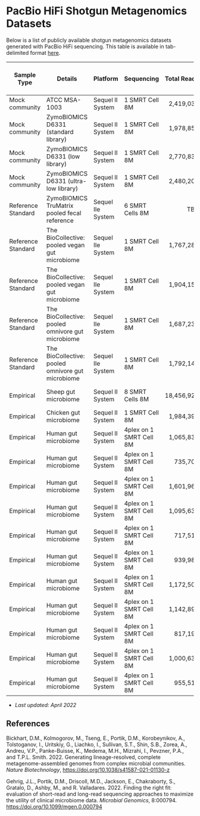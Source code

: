 # PacBio HiFi Shotgun Metagenomics Datasets

Below is a list of publicly available shotgun metagenomics datasets generated with PacBio HiFi sequencing. This table is available in tab-delimited format [here](https://github.com/PacificBiosciences/pb-metagenomics-tools/blob/master/docs/PacBio-Data.txt).

|  Sample Type|  Details|  Platform|  Sequencing|  Total Reads|  Mean Read Length (kb)|  Total Data (Gbp)|  Median Quality|  NCBI Project|  NCBI Experiment|  SRA Accession|  Study|  Year|  
|  ----|  ----|  ----|  ----|  ----:|  ----:|  ----:|  ----:|  ----|  ----|  ----|  ----|  ----|  
|  Mock community|  ATCC MSA-1003|  Sequel II System|  1 SMRT Cell 8M|  2,419,037|  8.4 |  20.5 |  Q36|  [PRJNA546278](https://www.ncbi.nlm.nih.gov/bioproject/PRJNA546278/)|  [SRX6095783](https://www.ncbi.nlm.nih.gov/sra/SRX6095783)|  [SRR9328980](https://trace.ncbi.nlm.nih.gov/Traces/sra/?run=SRR9328980)|  NA|  2019|  
|  Mock community|  ZymoBIOMICS D6331 (standard library)|  Sequel II System|  1 SMRT Cell 8M|  1,978,852|  9.1 |  17.9 |  Q39|  [PRJNA680590](https://www.ncbi.nlm.nih.gov/bioproject/PRJNA680590/)|  [SRX9569057](https://www.ncbi.nlm.nih.gov/sra/SRX9569057)|  [SRR13128014](https://trace.ncbi.nlm.nih.gov/Traces/sra/?run=SRR13128014)|  NA|  2020|  
|  Mock community|  ZymoBIOMICS D6331 (low library)|  Sequel II System|  1 SMRT Cell 8M|  2,770,833|  9.3 |  25.8 |  Q39|  [PRJNA680590](https://www.ncbi.nlm.nih.gov/bioproject/PRJNA680590/)|  [SRX9569058](https://www.ncbi.nlm.nih.gov/sra/SRX9569058)|  [SRR13128013](https://trace.ncbi.nlm.nih.gov/Traces/sra/?run=SRR13128013)|  NA|  2020|  
|  Mock community|  ZymoBIOMICS D6331 (ultra-low library)|  Sequel II System|  1 SMRT Cell 8M|  2,480,208|  8.6 |  21.3 |  Q38|  [PRJNA680590](https://www.ncbi.nlm.nih.gov/bioproject/PRJNA680590/)|  [SRX9569059](https://www.ncbi.nlm.nih.gov/sra/SRX9569059)|  [SRR13128012](https://trace.ncbi.nlm.nih.gov/Traces/sra/?run=SRR13128012)|  NA|  2020|  
|  Reference Standard|  ZymoBIOMICS TruMatrix pooled fecal reference|  Sequel IIe System|  6 SMRT Cells 8M|  TBD|  TBD|  TBD|  TBD|  TBD|  TBD|  |  NA|  2022|  
|  Reference Standard|  The BioCollective: pooled vegan gut microbiome|  Sequel IIe System|  1 SMRT Cell 8M|  1,767,289|  8.6 |  15.2 |  Q39|  [PRJNA750084](https://www.ncbi.nlm.nih.gov/bioproject/PRJNA750084/)|  [SRX11580195](https://www.ncbi.nlm.nih.gov/sra/SRX11580195)|  [SRR15275210](https://trace.ncbi.nlm.nih.gov/Traces/sra/?run=SRR15275210)|  NA|  2021|  
|  Reference Standard|  The BioCollective: pooled vegan gut microbiome|  Sequel IIe System|  1 SMRT Cell 8M|  1,904,159|  9.8 |  18.8 |  Q39|  [PRJNA750084](https://www.ncbi.nlm.nih.gov/bioproject/PRJNA750084/)|  [SRX11580194](https://www.ncbi.nlm.nih.gov/sra/SRX11580194)|  [SRR15275211](https://trace.ncbi.nlm.nih.gov/Traces/sra/?run=SRR15275211)|  NA|  2021|  
|  Reference Standard|  The BioCollective: pooled omnivore gut microbiome|  Sequel IIe System|  1 SMRT Cell 8M|  1,687,238|  9.2 |  15.5 |  Q40|  [PRJNA750084](https://www.ncbi.nlm.nih.gov/bioproject/PRJNA750084/)|  [SRX11580193](https://www.ncbi.nlm.nih.gov/sra/SRX11580193)|  [SRR15275212](https://trace.ncbi.nlm.nih.gov/Traces/sra/?run=SRR15275212)|  NA|  2021|  
|  Reference Standard|  The BioCollective: pooled omnivore gut microbiome|  Sequel IIe System|  1 SMRT Cell 8M|  1,792,146|  10.3 |  18.5 |  Q40|  [PRJNA750084](https://www.ncbi.nlm.nih.gov/bioproject/PRJNA750084/)|  [SRX11580192](https://www.ncbi.nlm.nih.gov/sra/SRX11580192)|  [SRR15275213](https://trace.ncbi.nlm.nih.gov/Traces/sra/?run=SRR15275213)|  NA|  2021|  
|  Empirical|  Sheep gut microbiome|  Sequel II System|  8 SMRT Cells 8M|  18,456,925|  11.2 |  206.5 |  Q35|  [PRJNA595610](https://www.ncbi.nlm.nih.gov/bioproject/PRJNA595610/)|  [SRX10647529](https://www.ncbi.nlm.nih.gov/sra/SRX10647529)|  [SRR14289618](https://trace.ncbi.nlm.nih.gov/Traces/sra/?run=SRR14289618)|  [Bickhart et al. 2022](https://doi.org/10.1038/s41587-021-01130-z)|  2021|  
|  Empirical|  Chicken gut microbiome|  Sequel II System|  1 SMRT Cell 8M|  1,984,390|  16.9 |  33.6 |  Q30|  [PRJNA748109](https://www.ncbi.nlm.nih.gov/bioproject/PRJNA748109)|  [SRX11520539](https://www.ncbi.nlm.nih.gov/sra/SRX11520539)|  [SRR15214153](https://trace.ncbi.nlm.nih.gov/Traces/sra/?run=SRR15214153)|  NA|  2021|  
|  Empirical|  Human gut microbiome|  Sequel II System|  4plex on 1 SMRT Cell 8M|  1,065,834|  6.2 |  6.7 |  Q39|  [PRJNA754443](https://www.ncbi.nlm.nih.gov/bioproject/PRJNA754443/)|  [SRX11788790](https://www.ncbi.nlm.nih.gov/sra/SRX11788790/)|  [SRR15489020](https://trace.ncbi.nlm.nih.gov/Traces/sra/?run=SRR15489020)|  [Gehrig et al. 2022](https://doi.org/10.1099/mgen.0.000794)|  2021|  
|  Empirical|  Human gut microbiome|  Sequel II System|  4plex on 1 SMRT Cell 8M|  735,702|  6.5 |  4.8 |  Q39|  [PRJNA754443](https://www.ncbi.nlm.nih.gov/bioproject/PRJNA754443/)|  [SRX11788791](https://www.ncbi.nlm.nih.gov/sra/SRX11788791)|  [SRR15489019](https://trace.ncbi.nlm.nih.gov/Traces/sra/?run=SRR15489019)|  [Gehrig et al. 2022](https://doi.org/10.1099/mgen.0.000794)|  2021|  
|  Empirical|  Human gut microbiome|  Sequel II System|  4plex on 1 SMRT Cell 8M|  1,601,967|  6.6 |  10.6 |  Q39|  [PRJNA754443](https://www.ncbi.nlm.nih.gov/bioproject/PRJNA754443/)|  [SRX11788792](https://www.ncbi.nlm.nih.gov/sra/SRX11788792)|  [SRR15489018](https://trace.ncbi.nlm.nih.gov/Traces/sra/?run=SRR15489018)|  [Gehrig et al. 2022](https://doi.org/10.1099/mgen.0.000794)|  2021|  
|  Empirical|  Human gut microbiome|  Sequel II System|  4plex on 1 SMRT Cell 8M|  1,095,633|  6.7 |  7.3 |  Q39|  [PRJNA754443](https://www.ncbi.nlm.nih.gov/bioproject/PRJNA754443/)|  [SRX11788793](https://www.ncbi.nlm.nih.gov/sra/SRX11788793)|  [SRR15489017](https://trace.ncbi.nlm.nih.gov/Traces/sra/?run=SRR15489017)|  [Gehrig et al. 2022](https://doi.org/10.1099/mgen.0.000794)|  2021|  
|  Empirical|  Human gut microbiome|  Sequel II System|  4plex on 1 SMRT Cell 8M|  717,518|  5.0 |  3.6 |  Q36|  [PRJNA754443](https://www.ncbi.nlm.nih.gov/bioproject/PRJNA754443/)|  [SRX11788794](https://www.ncbi.nlm.nih.gov/sra/SRX11788794)|  [SRR15489016](https://trace.ncbi.nlm.nih.gov/Traces/sra/?run=SRR15489016)|  [Gehrig et al. 2022](https://doi.org/10.1099/mgen.0.000794)|  2021|  
|  Empirical|  Human gut microbiome|  Sequel II System|  4plex on 1 SMRT Cell 8M|  939,988|  6.2 |  5.8 |  Q36|  [PRJNA754443](https://www.ncbi.nlm.nih.gov/bioproject/PRJNA754443/)|  [SRX11788795](https://www.ncbi.nlm.nih.gov/sra/SRX11788795)|  [SRR15489015](https://trace.ncbi.nlm.nih.gov/Traces/sra/?run=SRR15489015)|  [Gehrig et al. 2022](https://doi.org/10.1099/mgen.0.000794)|  2021|  
|  Empirical|  Human gut microbiome|  Sequel II System|  4plex on 1 SMRT Cell 8M|  1,172,506|  6.4 |  7.5 |  Q36|  [PRJNA754443](https://www.ncbi.nlm.nih.gov/bioproject/PRJNA754443/)|  [SRX11788796](https://www.ncbi.nlm.nih.gov/sra/SRX11788796)|  [SRR15489014](https://trace.ncbi.nlm.nih.gov/Traces/sra/?run=SRR15489014)|  [Gehrig et al. 2022](https://doi.org/10.1099/mgen.0.000794)|  2021|  
|  Empirical|  Human gut microbiome|  Sequel II System|  4plex on 1 SMRT Cell 8M|  1,142,896|  6.1 |  7.0 |  Q36|  [PRJNA754443](https://www.ncbi.nlm.nih.gov/bioproject/PRJNA754443/)|  [SRX11788797](https://www.ncbi.nlm.nih.gov/sra/SRX11788797)|  [SRR15489013](https://trace.ncbi.nlm.nih.gov/Traces/sra/?run=SRR15489013)|  [Gehrig et al. 2022](https://doi.org/10.1099/mgen.0.000794)|  2021|  
|  Empirical|  Human gut microbiome|  Sequel II System|  4plex on 1 SMRT Cell 8M|  817,197|  7.1 |  5.8 |  Q40|  [PRJNA754443](https://www.ncbi.nlm.nih.gov/bioproject/PRJNA754443/)|  [SRX11788799](https://www.ncbi.nlm.nih.gov/sra/SRX11788799)|  [SRR15489011](https://trace.ncbi.nlm.nih.gov/Traces/sra/?run=SRR15489011)|  [Gehrig et al. 2022](https://doi.org/10.1099/mgen.0.000794)|  2021|  
|  Empirical|  Human gut microbiome|  Sequel II System|  4plex on 1 SMRT Cell 8M|  1,000,637|  6.4 |  6.4 |  Q40|  [PRJNA754443](https://www.ncbi.nlm.nih.gov/bioproject/PRJNA754443/)|  [SRX11788800](https://www.ncbi.nlm.nih.gov/sra/SRX11788800)|  [SRR15489010](https://trace.ncbi.nlm.nih.gov/Traces/sra/?run=SRR15489010)|  [Gehrig et al. 2022](https://doi.org/10.1099/mgen.0.000794)|  2021|  
|  Empirical|  Human gut microbiome|  Sequel II System|  4plex on 1 SMRT Cell 8M|  955,510|  6.6 |  6.4 |  Q40|  [PRJNA754443](https://www.ncbi.nlm.nih.gov/bioproject/PRJNA754443/)|  [SRX11788801](https://www.ncbi.nlm.nih.gov/sra/SRX11788901)|  [SRR15489009](https://trace.ncbi.nlm.nih.gov/Traces/sra/?run=SRR15489009)|  [Gehrig et al. 2022](https://doi.org/10.1099/mgen.0.000794)|  2021|  
+ *Last updated: April 2022*

## References

Bickhart, D.M., Kolmogorov, M., Tseng, E., Portik, D.M., Korobeynikov, A., Tolstoganov, I., Uritskiy, G., Liachko, I., Sullivan, S.T., Shin, S.B., Zorea, A., Andreu, V.P., Panke-Buisse, K., Medema, M.H., Mizrahi, I., Pevzner, P.A., and T.P.L. Smith. 2022. Generating lineage-resolved, complete metagenome-assembled genomes from complex microbial communities. *Nature Biotechnology*, https://doi.org/10.1038/s41587-021-01130-z

Gehrig, J.L., Portik, D.M., Driscoll, M.D., Jackson, E., Chakraborty, S., Gratalo, D., Ashby, M., and R. Valladares. 2022. Finding the right fit: evaluation of short-read and long-read sequencing approaches to maximize the utility of clinical microbiome data. *Microbial Genomics*, 8:000794. https://doi.org/10.1099/mgen.0.000794